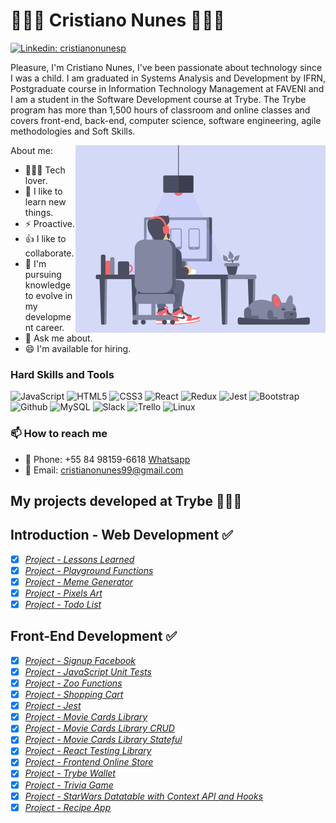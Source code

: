 # 👨🏽‍💻 Cristiano Nunes 👨🏽‍💻
[![Linkedin: cristianonunesp](https://img.shields.io/badge/-Cristiano%20Nunes-blue?style=flat-square&logo=Linkedin&logoColor=white&link=https://www.linkedin.com/in/cristianonunesp/)](https://www.linkedin.com/in/cristianonunesp/)

Pleasure, I'm Cristiano Nunes, I've been passionate about technology since I was a child. I am graduated in Systems Analysis and Development by IFRN, Postgraduate course in Information Technology Management at FAVENI and I am a student in the Software Development course at Trybe. The Trybe program has more than 1,500 hours of classroom and online classes and covers front-end, back-end, computer science, software engineering, agile methodologies and Soft Skills.

About me:
<img align="right" alt="GIF" src="dev2.gif" width="400px" />
- 👨🏽‍💻 Tech lover.
- :notebook: I like to learn new things.
- ⚡ Proactive.
- :+1: I like to collaborate.
- 💼 I'm pursuing knowledge to evolve in my development career.
- 💬 Ask me about.
- 😄 I'm available for hiring.



### Hard Skills and Tools

<p align="left"> 
  <img src="https://icongr.am/devicon/javascript-original.svg?size=35&color=currentColor" alt="JavaScript"/> 
  <img src="https://icongr.am/devicon/html5-original-wordmark.svg?size=40&color=currentColor" alt="HTML5"/> 
  <img src="https://icongr.am/devicon/css3-original-wordmark.svg?size=40&color=currentColor" alt="CSS3"/> 
  <img src="https://icongr.am/devicon/react-original-wordmark.svg?size=40&color=currentColor" alt="React"/>
  <img src="https://devicons.github.io/devicon/devicon.git/icons/redux/redux-original.svg" alt="Redux" width="40" height="40"/> 
  <img src="https://www.learnstorybook.com/intro-to-storybook/logo-jest.png" alt="Jest" width="40" height="40" />
  <img src="https://icongr.am/devicon/bootstrap-plain-wordmark.svg?size=40&color=currentColor" alt="Bootstrap"/>
  <img src="https://icongr.am/devicon/github-original-wordmark.svg?size=40&color=currentColor" alt="Github"/> 
  <img src="https://icongr.am/devicon/mysql-original-wordmark.svg?size=40&color=currentColor" alt="MySQL"/> 
  <img src="https://icongr.am/devicon/slack-original-wordmark.svg?size=40&color=currentColor" alt="Slack"/> 
  <img src="https://icongr.am/devicon/trello-plain-wordmark.svg?size=40&color=currentColor" alt="Trello"/> 
  <img src="https://icongr.am/devicon/linux-original.svg?size=40&color=currentColor" alt="Linux"/> 
</p>

### 📫 How to reach me

- :iphone:  Phone: +55 84 98159-6618 [Whatsapp](https://api.whatsapp.com/send?phone=5584981596618&text=Hi%20there!)
- 📧 Email: cristianonunes99@gmail.com

## My projects developed at Trybe 👨🏽‍💻
## Introduction - Web Development :white_check_mark:
- [x] *[Project - Lessons Learned](https://github.com/CristianoNunes/Project-Lessons-Learned)*
- [x] *[Project - Playground Functions](https://github.com/CristianoNunes/Project-Playground-Functions)*
- [x] *[Project - Meme Generator](https://github.com/CristianoNunes/Project-Meme-Generator)*
- [x] *[Project - Pixels Art](https://github.com/CristianoNunes/Project-Pixels-Art)*
- [x] *[Project - Todo List](https://github.com/CristianoNunes/Project-Todo-List)*

## Front-End Development :white_check_mark:
- [x] *[Project - Signup Facebook](https://github.com/CristianoNunes/Project-Signup-Facebook)*
- [x] *[Project - JavaScript Unit Tests](https://github.com/CristianoNunes/Project-JS-Unit-Tests)*
- [x] *[Project - Zoo Functions](https://github.com/CristianoNunes/Project-Zoo-Functions)*
- [x] *[Project - Shopping Cart](https://github.com/CristianoNunes/Project-Shopping-Cart)*
- [x] *[Project - Jest](https://github.com/CristianoNunes/Project-Jest)*
- [x] *[Project - Movie Cards Library](https://github.com/CristianoNunes/Project-Movie-Cards-Library)*
- [x] *[Project - Movie Cards Library CRUD](https://github.com/CristianoNunes/Project-Movie-Card-Library-Crud)*
- [x] *[Project - Movie Cards Library Stateful](https://github.com/CristianoNunes/Project-Movie-Card-Library-Stateful)*
- [x] *[Project - React Testing Library](https://github.com/CristianoNunes/Project-React-Testing-Library)*
- [x] *[Project - Frontend Online Store](https://gui-alucard.github.io/Block14-Project-Agile/)*
- [x] *[Project - Trybe Wallet](https://github.com/CristianoNunes/Project-Trybe-Wallet)*
- [x] *[Project - Trivia Game](https://github.com/CristianoNunes/Project-Trivia-React-Redux)*
- [x] *[Project - StarWars Datatable with Context API and Hooks](https://github.com/CristianoNunes/Project-StarWars-Datatable-Hooks)*
- [x] *[Project - Recipe App](https://github.com/CristianoNunes/Recipes-App)*